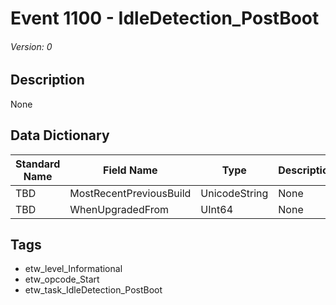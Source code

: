 # Event 1100 - IdleDetection_PostBoot
###### Version: 0

## Description
None

## Data Dictionary
|Standard Name|Field Name|Type|Description|Sample Value|
|---|---|---|---|---|
|TBD|MostRecentPreviousBuild|UnicodeString|None|`None`|
|TBD|WhenUpgradedFrom|UInt64|None|`None`|

## Tags
* etw_level_Informational
* etw_opcode_Start
* etw_task_IdleDetection_PostBoot